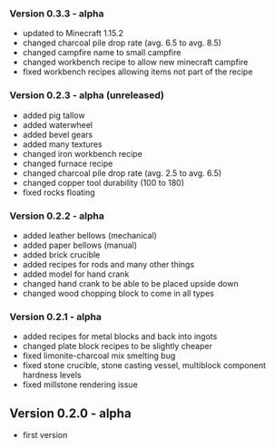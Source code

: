 ### Version 0.3.3 - alpha
- updated to Minecraft 1.15.2
- changed charcoal pile drop rate (avg. 6.5 to avg. 8.5)
- changed campfire name to small campfire
- changed workbench recipe to allow new minecraft campfire
- fixed workbench recipes allowing items not part of the recipe
### Version 0.2.3 - alpha (unreleased)
- added pig tallow
- added waterwheel
- added bevel gears
- added many textures
- changed iron workbench recipe
- changed furnace recipe
- changed charcoal pile drop rate (avg. 2.5 to avg. 6.5)
- changed copper tool durability (100 to 180)
- fixed rocks floating
### Version 0.2.2 - alpha
- added leather bellows (mechanical)
- added paper bellows (manual)
- added brick crucible
- added recipes for rods and many other things
- added model for hand crank
- changed hand crank to be able to be placed upside down
- changed wood chopping block to come in all types
### Version 0.2.1 - alpha
- added recipes for metal blocks and back into ingots
- changed plate block recipes to be slightly cheaper
- fixed limonite-charcoal mix smelting bug
- fixed stone crucible, stone casting vessel, multiblock component hardness levels
- fixed millstone rendering issue
## Version 0.2.0 - alpha
- first version